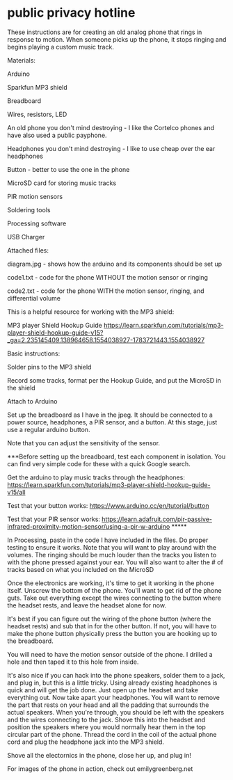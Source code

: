 # public privacy hotline
These instructions are for creating an old analog phone that rings in response to motion. When someone picks up the phone, it stops ringing and begins playing a custom music track.


Materials:

Arduino

Sparkfun MP3 shield

Breadboard

Wires, resistors, LED

An old phone you don't mind destroying - I like the Cortelco phones and have also used a public payphone.

Headphones you don't mind destroying - I like to use cheap over the ear headphones

Button - better to use the one in the phone

MicroSD card for storing music tracks

PIR motion sensors

Soldering tools

Processing software

USB Charger


Attached files:

diagram.jpg - shows how the arduino and its components should be set up

code1.txt - code for the phone WITHOUT the motion sensor or ringing

code2.txt - code for the phone WITH the motion sensor, ringing, and differential volume



This is a helpful resource for working with the MP3 shield:

MP3 player Shield Hookup Guide
https://learn.sparkfun.com/tutorials/mp3-player-shield-hookup-guide-v15?_ga=2.235145409.138964658.1554038927-1783721443.1554038927


Basic instructions:

Solder pins to the MP3 shield

Record some tracks, format per the Hookup Guide, and put the MicroSD in the shield

Attach to Arduino

Set up the breadboard as I have in the jpeg. It should be connected to a power source, headphones, a PIR sensor, and a button. At this stage, just use a regular arduino button.

Note that you can adjust the sensitivity of the sensor.

***Before setting up the breadboard, test each component in isolation. You can find very simple code for these with a quick Google search.

Get the arduino to play music tracks through the headphones: https://learn.sparkfun.com/tutorials/mp3-player-shield-hookup-guide-v15/all 

Test that your button works: https://www.arduino.cc/en/tutorial/button

Test that your PIR sensor works: https://learn.adafruit.com/pir-passive-infrared-proximity-motion-sensor/using-a-pir-w-arduino *****

In Processing, paste in the code I have included in the files. Do proper testing to ensure it works. Note that you will want to play around with the volumes. The ringing should be much louder than the tracks you listen to with the phone pressed against your ear. You will also want to alter the # of tracks based on what you included on the MicroSD

Once the electronics are working, it's time to get it working in the phone itself. Unscrew the bottom of the phone. You'll want to get rid of the phone guts. Take out everything except the wires connecting to the button where the headset rests, and leave the headset alone for now.

It's best if you can figure out the wiring of the phone button (where the headset rests) and sub that in for the other button. If not, you will have to make the phone button physically press the button you are hooking up to the breadboard. 

You will need to have the motion sensor outside of the phone. I drilled a hole and then taped it to this hole from inside.

It's also nice if you can hack into the phone speakers, solder them to a jack, and plug in, but this is a little tricky. Using already existing headphones is quick and will get the job done. Just open up the headset and take everything out. Now take apart your headphones. You will want to remove the part that rests on your head and all the padding that surrounds the actual speakers. When you're through, you should be left with the speakers and the wires connecting to the jack. Shove this into the headset and position the speakers where you would normally hear them in the top circular part of the phone. Thread the cord in the coil of the actual phone cord and plug the headphone jack into the MP3 shield.

Shove all the electornics in the phone, close her up, and plug in!

For images of the phone in action, check out emilygreenberg.net
